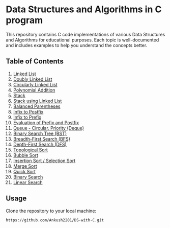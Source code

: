 # Data Structures and Algorithms in C program

This repository contains C code implementations of various Data Structures and Algorithms for educational purposes. Each topic is well-documented and includes examples to help you understand the concepts better.

## Table of Contents

1. [Linked List](#linked-list)
2. [Doubly Linked List](#doubly-linked-list)
3. [Circularly Linked List](#circularly-linked-list)
4. [Polynomial Addition](#polynomial-addition)
5. [Stack](#stack)
6. [Stack using Linked List](#stack-linked-list)
7. [Balanced Parentheses](#balanced-parentheses)
8. [Infix to Postfix](#infix-to-postfix)
9. [Infix to Prefix](#infix-to-prefix)
10. [Evaluation of Prefix and Postfix](#evaluation-of-prefix-and-postfix)
11. [Queue - Circular, Priority (Deque)](#queue-circular-priority-deque)
12. [Binary Search Tree (BST)](#binary-search-tree)
13. [Breadth-First Search (BFS)](#breadth-first-search)
14. [Depth-First Search (DFS)](#depth-first-search)
15. [Topological Sort](#topological-sort)
16. [Bubble Sort](#bubble-sort)
17. [Insertion Sort / Selection Sort](#insertion-sort-selection-sort)
18. [Merge Sort](#merge-sort)
19. [Quick Sort](#quick-sort)
20. [Binary Search](#binary-search)
21. [Linear Search](#linear-search)

## Usage

Clone the repository to your local machine:

```bash
https://github.com/Ankush2201/DS-with-C.git

